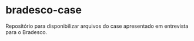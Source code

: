 # bradesco-case
Repositório para disponibilizar arquivos do case apresentado em entrevista para o Bradesco.
